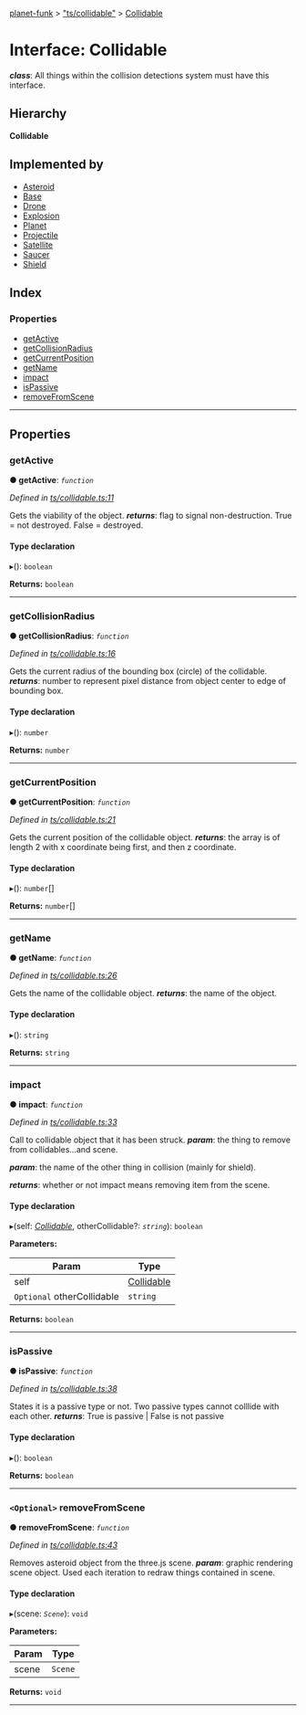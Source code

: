 [planet-funk](../README.md) > ["ts/collidable"](../modules/_ts_collidable_.md) > [Collidable](../interfaces/_ts_collidable_.collidable.md)

# Interface: Collidable

*__class__*: All things within the collision detections system must have this interface.

## Hierarchy

**Collidable**

## Implemented by

* [Asteroid](../classes/_ts_asteroids_asteroid_.asteroid.md)
* [Base](../classes/_ts_player_base_.base.md)
* [Drone](../classes/_ts_weapons_drone_.drone.md)
* [Explosion](../classes/_ts_weapons_explosion_.explosion.md)
* [Planet](../classes/_ts_player_planet_.planet.md)
* [Projectile](../classes/_ts_weapons_projectile_.projectile.md)
* [Satellite](../classes/_ts_player_satellite_.satellite.md)
* [Saucer](../classes/_ts_enemies_saucer_.saucer.md)
* [Shield](../classes/_ts_player_shield_.shield.md)

## Index

### Properties

* [getActive](_ts_collidable_.collidable.md#getactive)
* [getCollisionRadius](_ts_collidable_.collidable.md#getcollisionradius)
* [getCurrentPosition](_ts_collidable_.collidable.md#getcurrentposition)
* [getName](_ts_collidable_.collidable.md#getname)
* [impact](_ts_collidable_.collidable.md#impact)
* [isPassive](_ts_collidable_.collidable.md#ispassive)
* [removeFromScene](_ts_collidable_.collidable.md#removefromscene)

---

## Properties

<a id="getactive"></a>

###  getActive

**● getActive**: *`function`*

*Defined in [ts/collidable.ts:11](https://github.com/WilliamRADFunk/planet-funk/blob/b15270a/src/ts/collidable.ts#L11)*

Gets the viability of the object.
*__returns__*: flag to signal non-destruction. True = not destroyed. False = destroyed.

#### Type declaration
▸(): `boolean`

**Returns:** `boolean`

___
<a id="getcollisionradius"></a>

###  getCollisionRadius

**● getCollisionRadius**: *`function`*

*Defined in [ts/collidable.ts:16](https://github.com/WilliamRADFunk/planet-funk/blob/b15270a/src/ts/collidable.ts#L16)*

Gets the current radius of the bounding box (circle) of the collidable.
*__returns__*: number to represent pixel distance from object center to edge of bounding box.

#### Type declaration
▸(): `number`

**Returns:** `number`

___
<a id="getcurrentposition"></a>

###  getCurrentPosition

**● getCurrentPosition**: *`function`*

*Defined in [ts/collidable.ts:21](https://github.com/WilliamRADFunk/planet-funk/blob/b15270a/src/ts/collidable.ts#L21)*

Gets the current position of the collidable object.
*__returns__*: the array is of length 2 with x coordinate being first, and then z coordinate.

#### Type declaration
▸(): `number`[]

**Returns:** `number`[]

___
<a id="getname"></a>

###  getName

**● getName**: *`function`*

*Defined in [ts/collidable.ts:26](https://github.com/WilliamRADFunk/planet-funk/blob/b15270a/src/ts/collidable.ts#L26)*

Gets the name of the collidable object.
*__returns__*: the name of the object.

#### Type declaration
▸(): `string`

**Returns:** `string`

___
<a id="impact"></a>

###  impact

**● impact**: *`function`*

*Defined in [ts/collidable.ts:33](https://github.com/WilliamRADFunk/planet-funk/blob/b15270a/src/ts/collidable.ts#L33)*

Call to collidable object that it has been struck.
*__param__*: the thing to remove from collidables...and scene.

*__param__*: the name of the other thing in collision (mainly for shield).

*__returns__*: whether or not impact means removing item from the scene.

#### Type declaration
▸(self: *[Collidable](_ts_collidable_.collidable.md)*, otherCollidable?: *`string`*): `boolean`

**Parameters:**

| Param | Type |
| ------ | ------ |
| self | [Collidable](_ts_collidable_.collidable.md) |
| `Optional` otherCollidable | `string` |

**Returns:** `boolean`

___
<a id="ispassive"></a>

###  isPassive

**● isPassive**: *`function`*

*Defined in [ts/collidable.ts:38](https://github.com/WilliamRADFunk/planet-funk/blob/b15270a/src/ts/collidable.ts#L38)*

States it is a passive type or not. Two passive types cannot colllide with each other.
*__returns__*: True is passive | False is not passive

#### Type declaration
▸(): `boolean`

**Returns:** `boolean`

___
<a id="removefromscene"></a>

### `<Optional>` removeFromScene

**● removeFromScene**: *`function`*

*Defined in [ts/collidable.ts:43](https://github.com/WilliamRADFunk/planet-funk/blob/b15270a/src/ts/collidable.ts#L43)*

Removes asteroid object from the three.js scene.
*__param__*: graphic rendering scene object. Used each iteration to redraw things contained in scene.

#### Type declaration
▸(scene: *`Scene`*): `void`

**Parameters:**

| Param | Type |
| ------ | ------ |
| scene | `Scene` |

**Returns:** `void`

___

